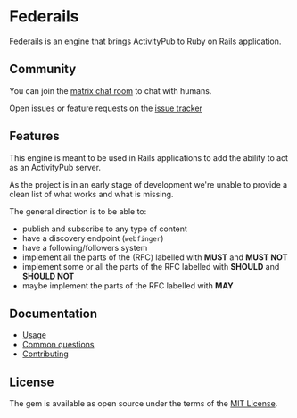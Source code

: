 # Federails

Federails is an engine that brings ActivityPub to Ruby on Rails application.

## Community

You can join the [matrix chat room](https://matrix.to/#/#federails:matrix.org) to chat with humans.

Open issues or feature requests on the [issue tracker](https://gitlab.com/experimentslabs/federails/-/issues)

## Features

This engine is meant to be used in Rails applications to add the ability to act as an ActivityPub server.

As the project is in an early stage of development we're unable to provide a clean list of what works and what is missing.

The general direction is to be able to:

- publish and subscribe to any type of content
- have a discovery endpoint (`webfinger`)
- have a following/followers system
- implement all the parts of the (RFC) labelled with **MUST** and **MUST NOT**
- implement some or all the parts of the RFC labelled with **SHOULD** and **SHOULD NOT**
- maybe implement the parts of the RFC labelled with **MAY**

## Documentation

- [Usage](docs/usage.md)
- [Common questions](docs/faq.md)
- [Contributing](docs/contributing.md)

## License

The gem is available as open source under the terms of the [MIT License](https://opensource.org/licenses/MIT).
